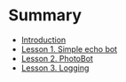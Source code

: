 # Summary

* [Introduction](README.md)
* [Lesson 1. Simple echo bot](chapter1.md)
* [Lesson 2. PhotoBot](lesson-2.-photobot.md)
* [Lesson 3. Logging](lesson-3.-logging.md)

